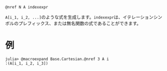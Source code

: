 ```
@nref N A indexexpr
```

`A[i_1, i_2, ...]`のような式を生成します。`indexexpr`は、イテレーションシンボルのプレフィックス、または無名関数の式であることができます。

# 例

```jldoctest
julia> @macroexpand Base.Cartesian.@nref 3 A i
:(A[i_1, i_2, i_3])
```
